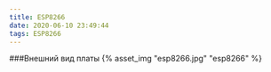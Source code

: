 ```yaml
---
title: ESP8266
date: 2020-06-10 23:49:44
tags: ESP8266
---
```

###Внешний вид платы
{% asset_img "esp8266.jpg" "esp8266" %}

